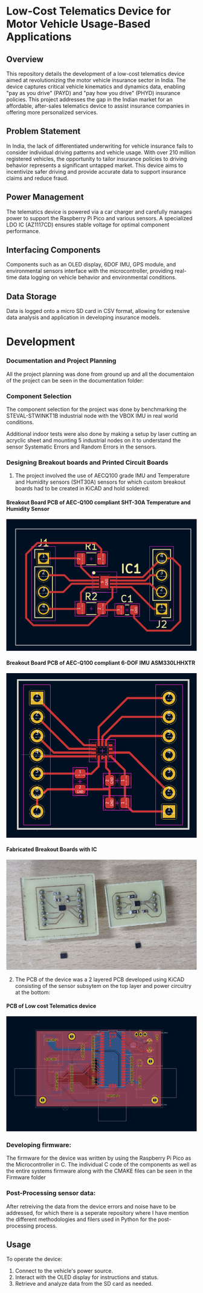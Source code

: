 # Low-Cost Telematics Device for Motor Vehicle Usage-Based Applications

## Overview
This repository details the development of a low-cost telematics device aimed at revolutionizing the motor vehicle insurance sector in India. The device captures critical vehicle kinematics and dynamics data, enabling "pay as you drive" (PAYD) and "pay how you drive" (PHYD) insurance policies. This project addresses the gap in the Indian market for an affordable, after-sales telematics device to assist insurance companies in offering more personalized services.

## Problem Statement
In India, the lack of differentiated underwriting for vehicle insurance fails to consider individual driving patterns and vehicle usage. With over 210 million registered vehicles, the opportunity to tailor insurance policies to driving behavior represents a significant untapped market. This device aims to incentivize safer driving and provide accurate data to support insurance claims and reduce fraud.

## Power Management
The telematics device is powered via a car charger and carefully manages power to support the Raspberry Pi Pico and various sensors. A specialized LDO IC (AZ1117CD) ensures stable voltage for optimal component performance.

## Interfacing Components
Components such as an OLED display, 6DOF IMU, GPS module, and environmental sensors interface with the microcontroller, providing real-time data logging on vehicle behavior and environmental conditions.

## Data Storage
Data is logged onto a micro SD card in CSV format, allowing for extensive data analysis and application in developing insurance models.

# Development

### Documentation and Project Planning
All the project planning was done from ground up and all the documentaion of the project can be seen in the documentation folder:

### Component Selection
The component selection for the project was done by benchmarking the STEVAL-STWINKT1B industrial node with the VBOX IMU in real world conditions.

Additional indoor tests were also done by making a setup by laser cutting an acryclic sheet and mounting 5 industrial nodes on it to understand the sensor Systematic Errors and Random Errors in the sensors.


### Designing Breakout boards and Printed Circuit Boards

1) The project involved the use of AECQ100 grade IMU and Temperature and Humidity sensors (SHT30A)  sensors for which custom breakout boards had to be created in KiCAD and hold soldered:
#### Breakout Board PCB of AEC-Q100 compliant SHT-30A Temperature and Humidity Sensor
![PCB of the Encoder Unit](images/image4.png)
#### Breakout Board PCB of AEC-Q100 compliant 6-DOF IMU ASM330LHHXTR
![PCB of the Encoder Unit](images/image5.png)
#### Fabricated Breakout Boards with IC
![PCB of the Encoder Unit](images/image17.png)

2) The PCB of the device was a 2 layered PCB developed using KiCAD consisting of the sensor subsytem on the top layer and power circuitry at the bottom:
#### PCB of Low cost Telematics device
![PCB of the Encoder Unit](images/image3.png)
### Developing firmware:

The firmware for the device was written by using the Raspberry Pi Pico as the Microcontroller in C.
The individual C code of the components as well as the entire systems firmware along with the CMAKE files can be seen in the Firmware folder

### Post-Processing sensor data:

After retreiving the data from the device errors and noise have to be addressed, for which there is a seperate repository where I have mention the different methodologies and filers used in Python for the post-processing process. 

## Usage
To operate the device:
1. Connect to the vehicle's power source.
2. Interact with the OLED display for instructions and status.
3. Retrieve and analyze data from the SD card as needed.
